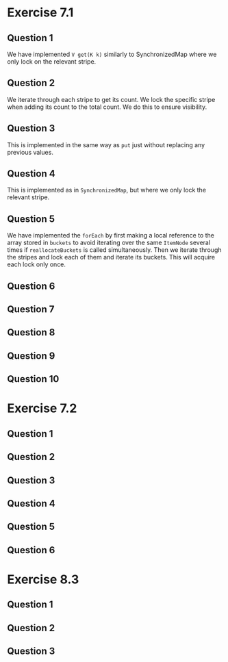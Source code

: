Exercise 7.1
============

Question 1
----------
We have implemented <code>V get(K k)</code> similarly to SynchronizedMap where
we only lock on the relevant stripe.

Question 2
----------
We iterate through each stripe to get its count. We lock the specific stripe
when adding its count to the total count. We do this to ensure visibility.

Question 3
----------
This is implemented in the same way as <code>put</code> just without replacing
any previous values.

Question 4
----------
This is implemented as in <code>SynchronizedMap</code>, but where we only lock
the relevant stripe.

Question 5
----------
We have implemented the <code>forEach</code> by first making a local reference
to the array stored in <code>buckets</code> to avoid iterating over the same 
<code>ItemNode</code> several times if <code>reallocateBuckets</code> is called
simultaneously. Then we iterate through the stripes and lock each of them and
iterate its buckets. This will acquire each lock only once.

Question 6
----------


Question 7
----------


Question 8
----------


Question 9
----------


Question 10
----------


Exercise 7.2
============

Question 1
----------


Question 2
----------


Question 3
----------


Question 4
----------


Question 5
----------


Question 6
----------


Exercise 8.3
============

Question 1
----------


Question 2
----------


Question 3
----------


